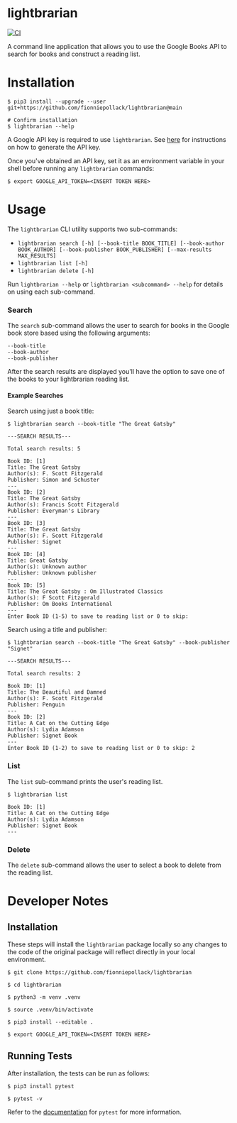 # lightbrarian

[![CI](https://github.com/fionniepollack/lightbrarian/actions/workflows/ci.yml/badge.svg)](https://github.com/fionniepollack/lightbrarian/actions/workflows/ci.yml)

A command line application that allows you to use the Google Books API to search for books and construct a reading list.

# Installation
```
$ pip3 install --upgrade --user git+https://github.com/fionniepollack/lightbrarian@main

# Confirm installation
$ lightbrarian --help
```

A Google API key is required to use `lightbrarian`. See [here](https://cloud.google.com/docs/authentication/api-keys) for instructions on how to generate the API key.

Once you've obtained an API key, set it as an environment variable in your shell before running any `lightbrarian` commands:
```
$ export GOOGLE_API_TOKEN=<INSERT TOKEN HERE>
```

# Usage
The `lightbrarian` CLI utility supports two sub-commands:
- `lightbrarian search [-h] [--book-title BOOK_TITLE] [--book-author BOOK_AUTHOR] [--book-publisher BOOK_PUBLISHER] [--max-results MAX_RESULTS]`
- `lightbrarian list [-h]`
- `lightbrarian delete [-h]`

Run `lightbrarian --help` or `lightbrarian <subcommand> --help` for details on using each sub-command.

### Search
The `search` sub-command allows the user to search for books in the Google book store based using the following arguments:
```
--book-title
--book-author
--book-publisher
```

After the search results are displayed you'll have the option to save one of the books to your lightbrarian reading list.

#### Example Searches

Search using just a book title:
```
$ lightbrarian search --book-title "The Great Gatsby"

---SEARCH RESULTS---

Total search results: 5

Book ID: [1]
Title: The Great Gatsby
Author(s): F. Scott Fitzgerald
Publisher: Simon and Schuster
---
Book ID: [2]
Title: The Great Gatsby
Author(s): Francis Scott Fitzgerald
Publisher: Everyman's Library
---
Book ID: [3]
Title: The Great Gatsby
Author(s): F. Scott Fitzgerald
Publisher: Signet
---
Book ID: [4]
Title: Great Gatsby
Author(s): Unknown author
Publisher: Unknown publisher
---
Book ID: [5]
Title: The Great Gatsby : Om Illustrated Classics
Author(s): F Scott Fitzgerald
Publisher: Om Books International
---
Enter Book ID (1-5) to save to reading list or 0 to skip:
```

Search using a title and publisher:
```
$ lightbrarian search --book-title "The Great Gatsby" --book-publisher "Signet"

---SEARCH RESULTS---

Total search results: 2

Book ID: [1]
Title: The Beautiful and Damned
Author(s): F. Scott Fitzgerald
Publisher: Penguin
---
Book ID: [2]
Title: A Cat on the Cutting Edge
Author(s): Lydia Adamson
Publisher: Signet Book
---
Enter Book ID (1-2) to save to reading list or 0 to skip: 2
```

### List
The `list` sub-command prints the user's reading list.

```
$ lightbrarian list

Book ID: [1]
Title: A Cat on the Cutting Edge
Author(s): Lydia Adamson
Publisher: Signet Book
---
```

### Delete
The `delete` sub-command allows the user to select a book to delete from the reading list.

# Developer Notes

## Installation
These steps will install the `lightbrarian` package locally so any changes to the code of the original package will reflect directly in your local environment.

```
$ git clone https://github.com/fionniepollack/lightbrarian

$ cd lightbrarian

$ python3 -m venv .venv

$ source .venv/bin/activate

$ pip3 install --editable .

$ export GOOGLE_API_TOKEN=<INSERT TOKEN HERE>
```

## Running Tests
After installation, the tests can be run as follows:
```
$ pip3 install pytest

$ pytest -v
```

Refer to the [documentation](https://docs.pytest.org/en/latest/contents.html) for `pytest` for more information.